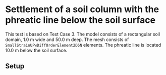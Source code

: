 # Settlement of a soil column with the phreatic line below the soil surface

This test is based on Test Case 3.  The model consists of a rectangular soil domain, 1.0 m wide and 50.0 m deep.  The mesh consists of `SmallStrainUPwDiffOrderElement2D6N` elements.  The phreatic line is located 10.0 m below the soil surface.


## Setup
